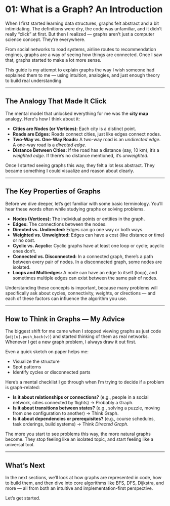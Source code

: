 # 01: What is a Graph? An Introduction

When I first started learning data structures, graphs felt abstract and a bit intimidating. The definitions were dry, the code was unfamiliar, and it didn’t really “click” at first. But then I realized — graphs aren’t just a computer science concept. They’re everywhere.

From social networks to road systems, airline routes to recommendation engines, graphs are a way of seeing how things are connected. Once I saw that, graphs started to make a lot more sense.

This guide is my attempt to explain graphs the way I wish someone had explained them to me — using intuition, analogies, and just enough theory to build real understanding.

---

## The Analogy That Made It Click

The mental model that unlocked everything for me was the **city map** analogy. Here's how I think about it:

- **Cities are Nodes (or Vertices):** Each city is a distinct point.
- **Roads are Edges:** Roads connect cities, just like edges connect nodes.
- **Two-Way vs. One-Way Roads:** A two-way road is an *undirected edge*. A one-way road is a *directed edge*.
- **Distance Between Cities:** If the road has a distance (say, 10 km), it’s a *weighted edge*. If there’s no distance mentioned, it’s *unweighted*.

Once I started seeing graphs this way, they felt a lot less abstract. They became something I could visualize and reason about clearly.

---

## The Key Properties of Graphs

Before we dive deeper, let’s get familiar with some basic terminology. You’ll hear these words often while studying graphs or solving problems.

- **Nodes (Vertices):** The individual points or entities in the graph.
- **Edges:** The connections between the nodes.
- **Directed vs. Undirected:** Edges can go one way or both ways.
- **Weighted vs. Unweighted:** Edges can have a cost (like distance or time) or no cost.
- **Cyclic vs. Acyclic:** Cyclic graphs have at least one loop or cycle; acyclic ones don’t.
- **Connected vs. Disconnected:** In a connected graph, there’s a path between every pair of nodes. In a disconnected graph, some nodes are isolated.
- **Loops and Multiedges:** A node can have an edge to itself (loop), and sometimes multiple edges can exist between the same pair of nodes.

Understanding these concepts is important, because many problems will specifically ask about cycles, connectivity, weights, or directions — and each of these factors can influence the algorithm you use.

---

## How to Think in Graphs — My Advice

The biggest shift for me came when I stopped viewing graphs as just code (`adj[u].push_back(v)`) and started thinking of them as real networks. Whenever I get a new graph problem, I always draw it out first.

Even a quick sketch on paper helps me:
- Visualize the structure
- Spot patterns
- Identify cycles or disconnected parts

Here’s a mental checklist I go through when I’m trying to decide if a problem is graph-related:

- **Is it about relationships or connections?** (e.g., people in a social network, cities connected by flights) → Probably a Graph.
- **Is it about transitions between states?** (e.g., solving a puzzle, moving from one configuration to another) → Think Graph.
- **Is it about dependencies or prerequisites?** (e.g., course schedules, task orderings, build systems) → Think *Directed Graph*.

The more you start to see problems this way, the more natural graphs become. They stop feeling like an isolated topic, and start feeling like a universal tool.

---

## What’s Next

In the next sections, we’ll look at how graphs are represented in code, how to build them, and then dive into core algorithms like BFS, DFS, Dijkstra, and more — all from both an intuitive and implementation-first perspective.

Let’s get started.
